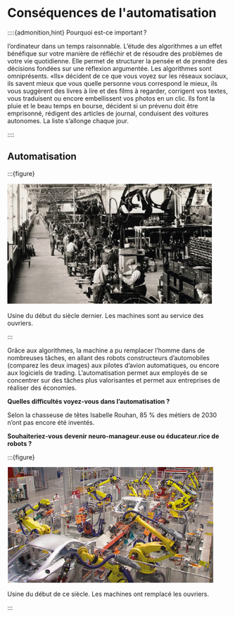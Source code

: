 Conséquences de l'automatisation
================================

::::{admonition,hint} Pourquoi est-ce important ?

l’ordinateur dans un temps raisonnable.
L’étude des algorithmes a un effet bénéfique sur votre manière de réfléchir et de résoudre des problèmes de votre vie quotidienne. Elle permet de structurer la pensée et de prendre des décisions fondées sur une réflexion argumentée.
Les algorithmes sont omniprésents. «Ils» décident de ce que vous voyez sur les réseaux sociaux, ils savent mieux que vous quelle personne vous correspond le mieux, ils vous suggèrent des livres à lire et des films à regarder, corrigent vos textes, vous traduisent ou encore embellissent vos photos en un clic. Ils font la pluie et le beau temps en bourse, décident si un prévenu doit être emprisonné, rédigent des articles de journal, conduisent des voitures autonomes. La liste s’allonge chaque jour.

::::


## Automatisation

:::{figure} 

<img src="media/Automatisation_avant.png">

Usine du début du siècle dernier. Les machines sont au service des ouvriers.

:::

Grâce aux algorithmes, la machine a pu remplacer l’homme dans de nombreuses tâches, en allant des robots constructeurs d’automobiles (comparez les deux images) aux pilotes d’avion automatiques, ou encore aux logiciels de trading. L’automatisation permet aux employés de se concentrer sur des tâches plus valorisantes et permet aux entreprises  de réaliser des économies. 

**Quelles difficultés voyez-vous dans l’automatisation ?**

Selon la chasseuse de têtes Isabelle Rouhan, 85 % des métiers de 2030 n’ont pas encore été inventés.  

**Souhaiteriez-vous devenir neuro-manageur.euse ou éducateur.rice de robots ?**

:::{figure} 

<img src="media/Automatisation_apres.png">

Usine du début de ce siècle. Les machines ont remplacé les ouvriers.

:::

